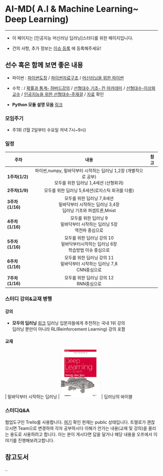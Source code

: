 # AI-MD( A.I & Machine Learning~ Deep Learning) 
---
- 이 페이지는 [인공지능 머신러닝 딥러닝]스터디를 위한 페이지입니다.

- 건의 사항, 추가 정보는 [이슈 등록](https://github.com/AI-MD/AI-MD.github.io/issues) 에 등록해주세요!

## 선수 혹은 함께 보면 좋은 내용 
- 파이썬 : [파이썬도장](https://dojang.io/course/view.php?id=3) / [파이썬자료구조](https://www.edwith.org/python-data) / [머신러닝을 위한 파이썬](https://www.edwith.org/aipython)
- 수학 :
/ [확률과 통계- 하버드강의](https://www.edwith.org/harvardprobability) 
/ [선형대수 기초- 칸 아카데미](https://www.edwith.org/linear-algebra)
/ [선형대수-이상화교수](http://www.kocw.net/home/search/kemView.do?kemId=977757)
/ [인공지능을 위한 선형대수-주재걸](https://www.edwith.org/linearalgebra4ai) / [자료](https://github.com/OpenCVDL/OpenCVDL.github.io/blob/master/files/머신러닝을_위한_선형대수.zip) 확인

 - **Python 모듈 설명 모음** [링크](http://awesome-python.com/)


### 모임주기
 - 주1회 (1월 2일부터 수요일 저녁 7시~9시)

### 일정
|  <center>주차</center> |  <center>내용</center> |  <center>참고</center> |
|:--------|:--------:|--------:|
|**1주차(1/2)** | <center>파이썬,numpy, 밑바닥부터 시작하는 딥러닝 1,2장 (개별적으로 공부) <br/> 모두를 위한 딥러닝 1,4세션 (선형회귀) </center>| |
|**2주차(1/9)** | <center>모두를 위한 딥러닝 5,6세션(로지스틱 회귀를 다룸) </center> | |
|**3주차(1/16)** | <center>모두를 위한 딥러닝 7,8세션 <br/> 밑바닥부터 시작하는 딥러닝  3,4장<br/> 딥러닝 기초와 퍼셉트론,Mnist </center> ||
|**4주차(1/16)** | <center>모두를 위한 딥러닝 9<br/> 밑바닥부터 시작하는 딥러닝 5장<br/> 역전파 중심으로  </center> | |
|**5주차(1/16)** | <center>모두를 위한 딥러닝 강의 10<br/> 밑바닥부터시작하는 딥러닝 6장<br/> 학습방법 이슈 중심으로  </center> | |
|**6주차(1/16)** | <center>모두를 위한 딥러닝 강의 11<br/> 밑바닥부터 시작하는 딥러닝 7,8<br/>  CNN중심으로  </center> | |
|**7주차(1/16)** | <center>모두를 위한 딥러닝 강의 12 <br/>  RNN중심으로 </center> | |


### 스터디 강의&교재 병행


#### 강의
  - **모두의 딥러닝** [링크](http://hunkim.github.io/ml/) 
  딥러닝 입문자들에게 추천하는 국내 1위 강의  
  딥러닝 뿐만이 아니라 RL(Reinforcement Learning) 강의 포함
  
#### 교재

| 밑바닥부터 시작하는 딥러닝        | [<img src="./scratch.jpg" width="130" height="160">](http://book.naver.com/bookdb/book_detail.nhn?bid=11492334)     |  딥러닝의 바이블 


### 스터디Q&A

협업도구인 Trello를 사용합니다. [여기](https://trello.com/b/RxvPHaIu/amd-study) 확인 
현재는 public 상태입니다. 
트렐로가 괜찮으시면 Team으로 변경하여 각자 공부하시다 이해가 안가는 내용(교재 및 강의)을 올리는 용도로 사용하려고 합니다.
아는 분이 게시다면 답을 달거나 해당 내용을 오프에서 이야기를 진행해보려고합니다. 



## 참고도서 
.. 
